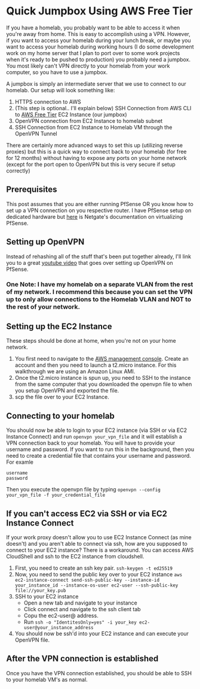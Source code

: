 # Quick Jumpbox Using AWS Free Tier

If you have a homelab, you probably want to be able to access it when you're away from home. This is easy to accomplish using a VPN. However, if you want to access your homelab during your lunch break, or maybe you want to access your homelab during working hours (I do some development work on my home server that I plan to port over to some work projects when it's ready to be pushed to production) you probably need a jumpbox. You most likely can't VPN directly to your homelab from your work computer, so you have to use a jumpbox. 

A jumpbox is simply an intermediate server that we use to connect to our homelab. Our setup will look something like:
1. HTTPS connection to AWS
2. (This step is optional.. I'll explain below) SSH Connection from AWS CLI to [AWS Free Tier](https://aws.amazon.com/free/?all-free-tier.sort-by=item.additionalFields.SortRank&all-free-tier.sort-order=asc&awsf.Free%20Tier%20Types=*all&awsf.Free%20Tier%20Categories=*all) EC2 Instance (our jumpbox)
3. OpenVPN connection from EC2 Instance to homelab subnet
4. SSH Connection from EC2 Instance to Homelab VM through the OpenVPN Tunnel

There are certainly more advanced ways to set this up (utilizing reverse proxies) but this is a quick way to connect back to your homelab (for free for 12 months) without having to expose any ports on your home network (except for the port open to OpenVPN but this is very secure if setup correctly)


## Prerequisites
This post assumes that you are either running PfSense OR you know how to set up a VPN connection on you respective router. I have PfSense setup on dedicated hardware but [here](https://docs.netgate.com/pfsense/en/latest/recipes/virtualize-esxi.html) is Netgate's documentation on virtualizing PfSense. 


## Setting up OpenVPN
Instead of rehashing all of the stuff that's been put together already, I'll link you to a great [youtube video](https://www.youtube.com/embed/PgielyUFGeQ?autoplay=0&cc_lang_pref=en&cc_load_policy=0&color=0&controls=1&fs=1&h1=en&loop=0&rel=0) that goes over setting up OpenVPN on PfSense.

  ### One Note: I have my homelab on a separate VLAN from the rest of my network. I recommend this because you can set the VPN up to only allow connections to the Homelab VLAN and NOT to the rest of your network. 

## Setting up the EC2 Instance

These steps should be done at home, when you're not on your home network. 

1. You first need to navigate to the [AWS management console](aws.amazon.com). Create an account and then you need to launch a t2.micro instance. For this walkthrough we are using an Amazon Linux AMI. 
2. Once the t2.micro instance is spun up, you need to SSH to the instance from the same computer that you downloaded the openvpn file to when you setup OpenVPN and exported the file. 
3. scp the file over to your EC2 Instance.

## Connecting to your homelab

You should now be able to login to your EC2 instance (via SSH or via EC2 Instance Connect) and run `openvpn your_vpn_file` and it will establish a VPN connection back to your homelab. You will have to provide your username and password. If you want to run this in the background, then you need to create a credential file that contains your username and password. For examle

```
username
password
```
Then you execute the openvpn file by typing `openvpn --config your_vpn_file -f your_credential_file`

## If you can't access EC2 via SSH or via EC2 Instance Connect

If your work proxy doesn't allow you to use EC2 Instance Connect (as mine doesn't) and you aren't able to connect via ssh, how are you supposed to connect to your EC2 instance? There is a workaround. You can access AWS CloudShell and ssh to the EC2 instance from cloudshell.

1. First, you need to create an ssh key pair. `ssh-keygen -t ed25519`
2. Now, you need to send the public key over to your EC2 instance `aws ec2-instance-connect send-ssh-public-key --instance-id your_instance_id --instance-os-user ec2-user --ssh-public-key file://your_key.pub`
3. SSH to your EC2 instance
    - Open a new tab and navigate to your instance
    - Click connect and navigate to the ssh client tab
    - Copu the ec2-user@ address.
    - Run `ssh -o "IdentitesOnly=yes" -i your_key ec2-user@your_instance_address`
4. You should now be ssh'd into your EC2 instance and can execute your OpenVPN file.

## After the VPN connection is established
Once you have the VPN connection established, you should be able to SSH to your homelab VM's as normal. 
